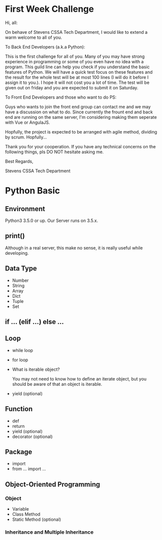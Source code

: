 # First Week Challenge
Hi, all:

On behave of Stevens CSSA Tech Department, I would like to extend a warm welcome to all of you.

To Back End Developers (a.k.a Python):

This is the first challenge for all of you. 
Many of you may have strong experience in programming or some of you even have no idea with a program.
This guild line can help you check if you understand the basic features of Python.
We will have a quick test focus on these features and the result for the whole test will be at most 100 lines
(I will do it before I assign it to you.). I hope it will not cost you a lot of time. 
The test will be given out on friday and you are expected to submit it on Saturday.

To Front End Developers and those who want to do PS:

Guys who wants to join the front end group can contact me and we may have a discussion on what to do. 
Since currently the frount end and back end are running on the same server, 
I'm considering making them seperate with Vue or AngulaJS.

Hopfully, the project is expected to be arranged with agile method, dividing by scrum. Hopfully...

Thank you for your cooperation. If you have any technical concerns on the following things, pls DO NOT hesitate asking me.


Best Regards,

Stevens CSSA Tech Department

# Python Basic
## Environment

Python3 3.5.0 or up. Our Server runs on 3.5.x.

## print()

Although in a real server, this make no sense, it is really useful while developing.

## Data Type
* Number
* String
* Array
* Dict
* Tuple
* Set

## if ... (elif ...) else ...

## Loop
* while loop
* for loop
* What is iterable object?

    You may not need to know how to define an iterate object, but you should be aware of that an object is iterable.

* yield (optional)

## Function
* def
* return
* yield (optional)
* decorator (optional)

## Package
* import
* from ... import ...

## Object-Oriented Programming
### Object
* Variable
* Class Method
* Static Method (optional)
### Inheritance and Multiple Inheritance
